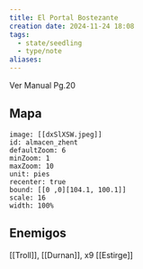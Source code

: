 ```yaml
---
title: El Portal Bostezante
creation date: 2024-11-24 18:08
tags:
  - state/seedling
  - type/note
aliases:
---
```

Ver Manual Pg.20

## Mapa

```leaflet
image: [[dxSlXSW.jpeg]]
id: almacen_zhent
defaultZoom: 6
minZoom: 1
maxZoom: 10
unit: pies
recenter: true
bound: [[0 ,0][104.1, 100.1]]
scale: 16
width: 100%
```

## Enemigos

[[Troll]], [[Durnan]], x9 [[Estirge]]